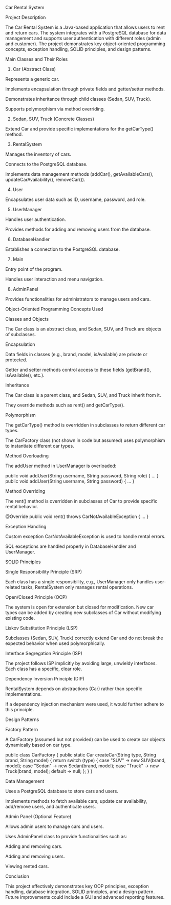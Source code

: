 Car Rental System

Project Description

The Car Rental System is a Java-based application that allows users to rent and return cars. The system integrates with a PostgreSQL database for data management and supports user authentication with different roles (admin and customer). The project demonstrates key object-oriented programming concepts, exception handling, SOLID principles, and design patterns.

Main Classes and Their Roles

1. Car (Abstract Class)

Represents a generic car.

Implements encapsulation through private fields and getter/setter methods.

Demonstrates inheritance through child classes (Sedan, SUV, Truck).

Supports polymorphism via method overriding.

2. Sedan, SUV, Truck (Concrete Classes)

Extend Car and provide specific implementations for the getCarType() method.

3. RentalSystem

Manages the inventory of cars.

Connects to the PostgreSQL database.

Implements data management methods (addCar(), getAvailableCars(), updateCarAvailability(), removeCar()).

4. User

Encapsulates user data such as ID, username, password, and role.

5. UserManager

Handles user authentication.

Provides methods for adding and removing users from the database.

6. DatabaseHandler

Establishes a connection to the PostgreSQL database.

7. Main

Entry point of the program.

Handles user interaction and menu navigation.

8. AdminPanel

Provides functionalities for administrators to manage users and cars.

Object-Oriented Programming Concepts Used

Classes and Objects

The Car class is an abstract class, and Sedan, SUV, and Truck are objects of subclasses.

Encapsulation

Data fields in classes (e.g., brand, model, isAvailable) are private or protected.

Getter and setter methods control access to these fields (getBrand(), isAvailable(), etc.).

Inheritance

The Car class is a parent class, and Sedan, SUV, and Truck inherit from it.

They override methods such as rent() and getCarType().

Polymorphism

The getCarType() method is overridden in subclasses to return different car types.

The CarFactory class (not shown in code but assumed) uses polymorphism to instantiate different car types.

Method Overloading

The addUser method in UserManager is overloaded:

public void addUser(String username, String password, String role) { ... }
public void addUser(String username, String password) { ... }

Method Overriding

The rent() method is overridden in subclasses of Car to provide specific rental behavior.

@Override
public void rent() throws CarNotAvailableException { ... }

Exception Handling

Custom exception CarNotAvailableException is used to handle rental errors.

SQL exceptions are handled properly in DatabaseHandler and UserManager.

SOLID Principles

Single Responsibility Principle (SRP)

Each class has a single responsibility, e.g., UserManager only handles user-related tasks, RentalSystem only manages rental operations.

Open/Closed Principle (OCP)

The system is open for extension but closed for modification. New car types can be added by creating new subclasses of Car without modifying existing code.

Liskov Substitution Principle (LSP)

Subclasses (Sedan, SUV, Truck) correctly extend Car and do not break the expected behavior when used polymorphically.

Interface Segregation Principle (ISP)

The project follows ISP implicitly by avoiding large, unwieldy interfaces. Each class has a specific, clear role.

Dependency Inversion Principle (DIP)

RentalSystem depends on abstractions (Car) rather than specific implementations.

If a dependency injection mechanism were used, it would further adhere to this principle.

Design Patterns

Factory Pattern

A CarFactory (assumed but not provided) can be used to create car objects dynamically based on car type.

public class CarFactory {
    public static Car createCar(String type, String brand, String model) {
        return switch (type) {
            case "SUV" -> new SUV(brand, model);
            case "Sedan" -> new Sedan(brand, model);
            case "Truck" -> new Truck(brand, model);
            default -> null;
        };
    }
}

Data Management

Uses a PostgreSQL database to store cars and users.

Implements methods to fetch available cars, update car availability, add/remove users, and authenticate users.

Admin Panel (Optional Feature)

Allows admin users to manage cars and users.

Uses AdminPanel class to provide functionalities such as:

Adding and removing cars.

Adding and removing users.

Viewing rented cars.

Conclusion

This project effectively demonstrates key OOP principles, exception handling, database integration, SOLID principles, and a design pattern. Future improvements could include a GUI and advanced reporting features.
